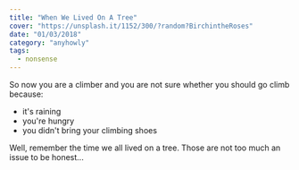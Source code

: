 ```yaml
---
title: "When We Lived On A Tree"
cover: "https://unsplash.it/1152/300/?random?BirchintheRoses"
date: "01/03/2018"
category: "anyhowly"
tags:
  - nonsense
---
```


So now you are a climber and you are not sure whether you should go climb because:

- it's raining
- you're hungry
- you didn't bring your climbing shoes

Well, remember the time we all lived on a tree. Those are not too much an issue to be honest...
